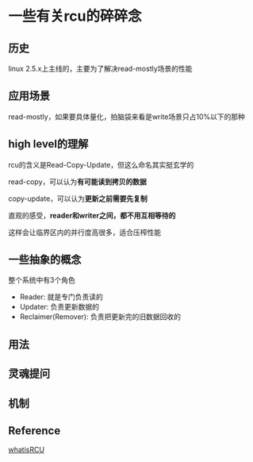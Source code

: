 # 一些有关rcu的碎碎念

## 历史
linux 2.5.x上主线的，主要为了解决read-mostly场景的性能

## 应用场景
read-mostly，如果要具体量化，拍脑袋来看是write场景只占10%以下的那种

## high level的理解
rcu的含义是Read-Copy-Update，但这么命名其实挺玄学的

read-copy，可以认为**有可能读到拷贝的数据**

copy-update，可以认为**更新之前需要先复制**

直观的感受，**reader和writer之间，都不用互相等待的**

这样会让临界区内的并行度高很多，适合压榨性能

## 一些抽象的概念
整个系统中有3个角色

* Reader: 就是专门负责读的
* Updater: 负责更新数据的
* Reclaimer(Remover): 负责把更新完的旧数据回收的

## 用法
## 灵魂提问
## 机制
## Reference
[whatisRCU](https://www.kernel.org/doc/html/next/RCU/whatisRCU.html)
